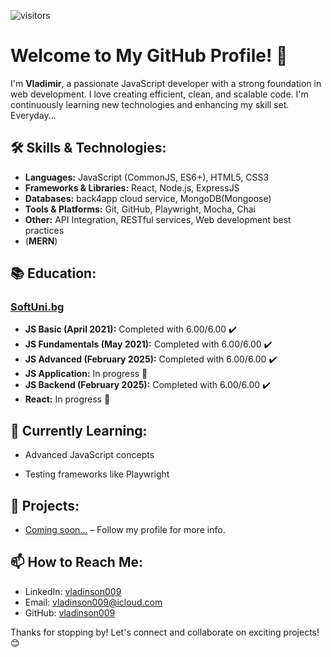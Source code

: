  ![visitors](https://visitor-badge.glitch.me/badge?page_id=vladinson009&left_color=green&right_color=red)



# Welcome to My GitHub Profile! 👋

I'm **Vladimir**, a passionate JavaScript developer with a strong foundation in web development. I love creating efficient, clean, and scalable code. I'm continuously learning new technologies and enhancing my skill set. Everyday...

## 🛠️ Skills & Technologies:
- **Languages:** JavaScript (CommonJS, ES6+), HTML5, CSS3
- **Frameworks & Libraries:** React, Node.js, ExpressJS
- **Databases:** back4app cloud service, MongoDB(Mongoose)
- **Tools & Platforms:** Git, GitHub, Playwright, Mocha, Chai
- **Other:** API Integration, RESTful services, Web development best practices
-  (**MERN**)

## 📚 Education:
### [SoftUni.bg](https://www.softuni.bg)
- **JS Basic (April 2021):** Completed with 6.00/6.00 ✔️
- **JS Fundamentals (May 2021):** Completed with 6.00/6.00 ✔️
- **JS Advanced (February 2025):** Completed with 6.00/6.00 ✔️
- **JS Application:** In progress 🚀
- **JS Backend (February 2025):** Completed with 6.00/6.00 ✔️
- **React:** In progress 🚀

## 🌱 Currently Learning:
- Advanced JavaScript concepts

- Testing frameworks like Playwright

## 🚀 Projects:
- [Coming soon...](#) – Follow my profile for more info.

## 📫 How to Reach Me:
- LinkedIn: [vladinson009](https://www.linkedin.com/in/vladimir-gulev-040b3a317/)
- Email: [vladinson009@icloud.com](mailto:vladinson009@icloud.com)
- GitHub: [vladinson009](https://github.com/vladinson009)

Thanks for stopping by! Let's connect and collaborate on exciting projects! 😊


<!---
vladinson009/vladinson009 is a ✨ special ✨ repository because its `README.md` (this file) appears on your GitHub profile.
You can click the Preview link to take a look at your changes.
--->
